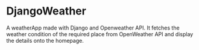 # DjangoWeather
A weatherApp made with Django and Openweather API.
It fetches the weather condition of the required place from OpenWeather API and display the details onto the homepage.

